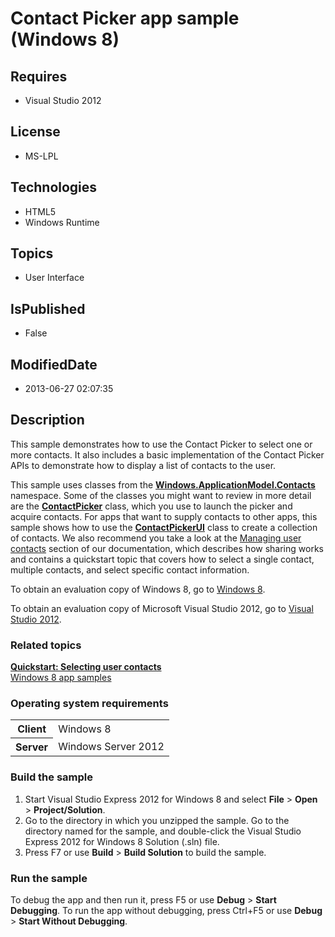 # Contact Picker app sample (Windows 8)
## Requires
* Visual Studio 2012
## License
* MS-LPL
## Technologies
* HTML5
* Windows Runtime
## Topics
* User Interface
## IsPublished
* False
## ModifiedDate
* 2013-06-27 02:07:35
## Description

<div id="mainSection">
<p>This sample demonstrates how to use the Contact Picker to select one or more contacts. It also includes a basic implementation of the Contact Picker APIs to demonstrate how to display a list of contacts to the user.
</p>
<p>This sample uses classes from the <a href="http://msdn.microsoft.com/library/windows/apps/br225002">
<b>Windows.ApplicationModel.Contacts</b></a> namespace. Some of the classes you might want to review in more detail are the
<a href="http://msdn.microsoft.com/library/windows/apps/br224849picker"><b>ContactPicker</b></a> class, which you use to launch the picker and acquire contacts. For apps that want to supply contacts to other apps, this sample shows how to use the
<a href="http://msdn.microsoft.com/library/windows/apps/hh738389"><b>ContactPickerUI</b></a> class to create a collection of contacts. We also recommend you take a look at the
<a href="http://msdn.microsoft.com/library/windows/apps/hh464939">Managing user contacts</a> section of our documentation, which describes how sharing works and contains a quickstart topic that covers how to select a single contact, multiple contacts, and select
 specific contact information. </p>
<p>To obtain an evaluation copy of Windows&nbsp;8, go to <a href="http://go.microsoft.com/fwlink/p/?linkid=241655">
Windows&nbsp;8</a>.</p>
<p>To obtain an evaluation copy of Microsoft Visual Studio&nbsp;2012, go to <a href="http://go.microsoft.com/fwlink/p/?linkid=241656">
Visual Studio&nbsp;2012</a>.</p>
<h3><a id="related_topics"></a>Related topics</h3>
<dl><dt><a href="http://msdn.microsoft.com/library/windows/apps/jj153343"><b>Quickstart: Selecting user contacts</b></a>
</dt><dt><a href="http://go.microsoft.com/fwlink/p/?LinkID=227694">Windows 8 app samples</a>
</dt></dl>
<h3>Operating system requirements</h3>
<table>
<tbody>
<tr>
<th>Client</th>
<td><dt>Windows&nbsp;8 </dt></td>
</tr>
<tr>
<th>Server</th>
<td><dt>Windows Server&nbsp;2012 </dt></td>
</tr>
</tbody>
</table>
<h3>Build the sample</h3>
<ol>
<li>Start Visual Studio Express&nbsp;2012 for Windows&nbsp;8 and select <b>File</b> &gt; <b>
Open</b> &gt; <b>Project/Solution</b>. </li><li>Go to the directory in which you unzipped the sample. Go to the directory named for the sample, and double-click the Visual Studio Express&nbsp;2012 for Windows&nbsp;8 Solution (.sln) file.
</li><li>Press F7 or use <b>Build</b> &gt; <b>Build Solution</b> to build the sample. </li></ol>
<h3>Run the sample</h3>
<p>To debug the app and then run it, press F5 or use <b>Debug</b> &gt; <b>Start Debugging</b>. To run the app without debugging, press Ctrl&#43;F5 or use
<b>Debug</b> &gt; <b>Start Without Debugging</b>.</p>
</div>
